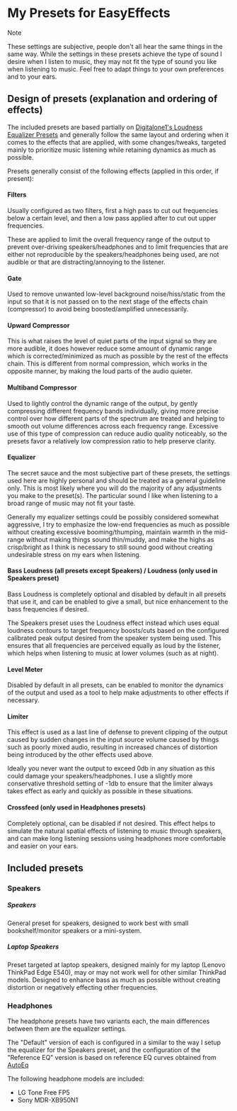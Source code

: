 # My Presets for EasyEffects

> [!NOTE]
>
> These settings are subjective, people don't all hear the same things in the same way. While the settings
> in these presets achieve the type of sound I desire when I listen to music, they may not fit the type of
> sound you like when listening to music. Feel free to adapt things to your own preferences and to your ears.

## Design of presets (explanation and ordering of effects)

The included presets are based partially on [Digitalone1's Loudness Equalizer Presets](https://www.github.com/Digitalone1/EasyEffects-Presets)
and generally follow the same layout and ordering when it comes to the effects that are applied,
with some changes/tweaks, targeted mainly to prioritize music listening while retaining dynamics as
much as possible.

Presets generally consist of the following effects (applied in this order, if present):

#### Filters

Usually configured as two filters, first a high pass to cut out frequencies below a certain level, and then
a low pass applied after to cut out upper frequencies.

These are applied to limit the overall frequency range of the output to prevent over-driving
speakers/headphones and to limit frequencies that are either not reproducible by the speakers/headphones
being used, are not audible or that are distracting/annoying to the listener.

#### Gate

Used to remove unwanted low-level background noise/hiss/static from the input so that it is not passed on to
the next stage of the effects chain (compressor) to avoid being boosted/amplified unnecessarily.

#### Upward Compressor

This is what raises the level of quiet parts of the input signal so they are more audible, it does however
reduce some amount of dynamic range which is corrected/minimized as much as possible by the rest of
the effects chain. This is different from normal compression, which works in the opposite manner, by making
the loud parts of the audio quieter.

#### Multiband Compressor

Used to lightly control the dynamic range of the output, by gently compressing different frequency bands
individually, giving more precise control over how different parts of the spectrum are treated and helping to
smooth out volume differences across each frequency range. Excessive use of this type of compression can
reduce audio quality noticeably, so the presets favor a relatively low compression ratio to help preserve
clarity.

#### Equalizer

The secret sauce and the most subjective part of these presets, the settings used here are highly personal
and should be treated as a general guideline only. This is most likely where you will do the majority of
any adjustments you make to the preset(s). The particular sound I like when listening to a broad range of
music may not fit your taste.

Generally my equalizer settings could be possibly considered somewhat aggressive, I try to emphasize the
low-end frequencies as much as possible without creating excessive booming/thumping, maintain warmth
in the mid-range without making things sound thin/muddy, and make the highs as crisp/bright as I think is
necessary to still sound good without creating undesirable stress on my ears when listening.

#### Bass Loudness (all presets except Speakers) / Loudness (only used in Speakers preset)

Bass Loudness is completely optional and disabled by default in all presets that use it, and can be enabled
to give a small, but nice enhancement to the bass frequencies if desired.

The Speakers preset uses the Loudness effect instead which uses equal loudness contours to target frequency
boosts/cuts based on the configured calibrated peak output desired from the speaker system being used.
This ensures that all frequencies are perceived equally as loud by the listener, which helps when listening to
music at lower volumes (such as at night).

#### Level Meter

Disabled by default in all presets, can be enabled to monitor the dynamics of the output and used as a tool
to help make adjustments to other effects if necessary.

#### Limiter

This effect is used as a last line of defense to prevent clipping of the output caused by sudden changes in the
input source volume caused by things such as poorly mixed audio, resulting in increased chances of distortion
being introduced by the other effects used above.

Ideally you never want the output to exceed 0db in any situation as this could damage your speakers/headphones.
I use a slightly more conservative threshold setting of -1db to ensure that the limiter always takes effect as
early and quickly as possible in these situations.

#### Crossfeed (only used in Headphones presets)

Completely optional, can be disabled if not desired. This effect helps to simulate the natural spatial effects
of listening to music through speakers, and can make long listening sessions using headphones more comfortable
and easier on your ears.

## Included presets

### Speakers

##### Speakers

General preset for speakers, designed to work best with small bookshelf/monitor speakers or a mini-system.

##### Laptop Speakers

Preset targeted at laptop speakers, designed mainly for my laptop (Lenovo ThinkPad Edge E540), may or may
not work well for other similar ThinkPad models. Designed to enhance bass as much as possible without creating
distortion or negatively effecting other frequencies.

### Headphones

The headphone presets have two variants each, the main differences between them are the equalizer settings.

The "Default" version of each is configured in a similar to the way I setup the equalizer for the Speakers preset,
and the configuration of the "Reference EQ" version is based on reference EQ curves obtained from [AutoEq](https://github.com/jaakkopasanen/AutoEq)

The following headphone models are included:

- LG Tone Free FP5
- Sony MDR-XB950N1
